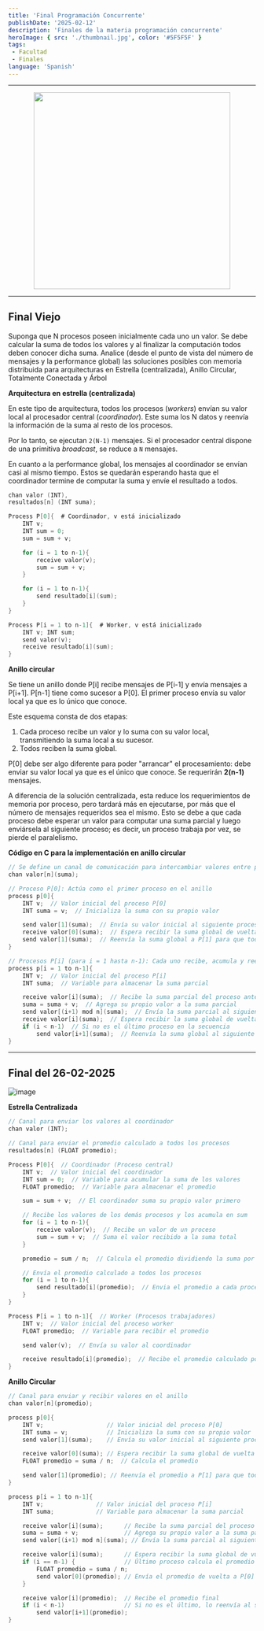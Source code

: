 ```yaml
---
title: 'Final Programación Concurrente'
publishDate: '2025-02-12'
description: 'Finales de la materia programación concurrente'
heroImage: { src: './thumbnail.jpg', color: '#5F5F5F' }
tags: 
 - Facultad
 - Finales
language: 'Spanish'
---
```


---

<div align="center">
<img src="https://github.com/user-attachments/assets/d9e3ea61-bb8c-42d5-8eba-c9fc561e705e" width="400px">

</div>

---

## Final Viejo

Suponga que N procesos poseen inicialmente cada uno un valor. Se debe calcular
la suma de todos los valores y al finalizar la computación todos deben conocer
dicha suma.
Analice (desde el punto de vista del número de mensajes y la performance global)
las soluciones posibles con memoria distribuida para arquitecturas en Estrella
(centralizada), Anillo Circular, Totalmente Conectada y Árbol

**Arquitectura en estrella (centralizada)**

En este tipo de arquitectura, todos los procesos (*workers*) envían su valor local al procesador central (*coordinador*). Este suma los N datos y reenvía la información de la suma al resto de los procesos.  

Por lo tanto, se ejecutan `2(N-1)` mensajes. Si el procesador central dispone de una primitiva *broadcast*, se reduce a `N` mensajes.  

En cuanto a la performance global, los mensajes al coordinador se envían casi al mismo tiempo. Estos se quedarán esperando hasta que el coordinador termine de computar la suma y envíe el resultado a todos.

```c
chan valor (INT),
resultados[n] (INT suma);

Process P[0]{  # Coordinador, v está inicializado
    INT v;
    INT sum = 0;
    sum = sum + v;

    for (i = 1 to n-1){
        receive valor(v);
        sum = sum + v;
    }

    for (i = 1 to n-1){
        send resultado[i](sum);
    }
}

Process P[i = 1 to n-1]{  # Worker, v está inicializado
    INT v; INT sum;
    send valor(v);
    receive resultado[i](sum);
}
```

**Anillo circular**

Se tiene un anillo donde P[i] recibe mensajes de P[i-1] y envía mensajes a P[i+1]. P[n-1] tiene como sucesor a P[0]. El primer proceso envía su valor local ya que es lo único que conoce.

Este esquema consta de dos etapas:

1. Cada proceso recibe un valor y lo suma con su valor local, transmitiendo la suma local a su sucesor.  
2. Todos reciben la suma global.

P[0] debe ser algo diferente para poder "arrancar" el procesamiento: debe enviar su valor local ya que es el único que conoce. Se requerirán **2(n-1)** mensajes.

A diferencia de la solución centralizada, esta reduce los requerimientos de memoria por proceso, pero tardará más en ejecutarse, por más que el número de mensajes requeridos sea el mismo. Esto se debe a que cada proceso debe esperar un valor para computar una suma parcial y luego enviársela al siguiente proceso; es decir, un proceso trabaja por vez, se pierde el paralelismo.

**Código en C para la implementación en anillo circular**

```c
// Se define un canal de comunicación para intercambiar valores entre procesos
chan valor[n](suma);  

// Proceso P[0]: Actúa como el primer proceso en el anillo
process p[0]{  
    INT v;  // Valor inicial del proceso P[0]
    INT suma = v;  // Inicializa la suma con su propio valor

    send valor[1](suma);  // Envía su valor inicial al siguiente proceso P[1]
    receive valor[0](suma);  // Espera recibir la suma global de vuelta desde el último proceso
    send valor[1](suma);  // Reenvía la suma global a P[1] para que todos la conozcan
}

// Procesos P[i] (para i = 1 hasta n-1): Cada uno recibe, acumula y reenvía la suma
process p[i = 1 to n-1]{  
    INT v;  // Valor inicial del proceso P[i]
    INT suma;  // Variable para almacenar la suma parcial

    receive valor[i](suma);  // Recibe la suma parcial del proceso anterior (P[i-1])
    suma = suma + v;  // Agrega su propio valor a la suma parcial
    send valor[(i+1) mod n](suma);  // Envía la suma parcial al siguiente proceso en el anillo
    receive valor[i](suma);  // Espera recibir la suma global de vuelta en el anillo
    if (i < n-1)  // Si no es el último proceso en la secuencia
        send valor[i+1](suma);  // Reenvía la suma global al siguiente proceso
}
```

---

## Final del 26-02-2025

![image](https://github.com/user-attachments/assets/93626c52-5b27-47b0-870a-8dbe4add0a59)

**Estrella Centralizada**

```c
// Canal para enviar los valores al coordinador
chan valor (INT);

// Canal para enviar el promedio calculado a todos los procesos
resultados[n] (FLOAT promedio);

Process P[0]{  // Coordinador (Proceso central)
    INT v;  // Valor inicial del coordinador
    INT sum = 0;  // Variable para acumular la suma de los valores
    FLOAT promedio;  // Variable para almacenar el promedio

    sum = sum + v;  // El coordinador suma su propio valor primero

    // Recibe los valores de los demás procesos y los acumula en sum
    for (i = 1 to n-1){
        receive valor(v);  // Recibe un valor de un proceso
        sum = sum + v;  // Suma el valor recibido a la suma total
    }

    promedio = sum / n;  // Calcula el promedio dividiendo la suma por N

    // Envía el promedio calculado a todos los procesos
    for (i = 1 to n-1){
        send resultado[i](promedio);  // Envia el promedio a cada proceso worker
    }
}

Process P[i = 1 to n-1]{  // Worker (Procesos trabajadores)
    INT v;  // Valor inicial del proceso worker
    FLOAT promedio;  // Variable para recibir el promedio

    send valor(v);  // Envía su valor al coordinador

    receive resultado[i](promedio);  // Recibe el promedio calculado por el coordinador
}
```

**Anillo Circular**

```c
// Canal para enviar y recibir valores en el anillo
chan valor[n](promedio);

process p[0]{  
    INT v;                  // Valor inicial del proceso P[0]
    INT suma = v;           // Inicializa la suma con su propio valor
    send valor[1](suma);    // Envía su valor inicial al siguiente proceso P[1]

    receive valor[0](suma); // Espera recibir la suma global de vuelta desde el último proceso
    FLOAT promedio = suma / n;  // Calcula el promedio

    send valor[1](promedio); // Reenvía el promedio a P[1] para que todos lo conozcan
}

process p[i = 1 to n-1]{  
    INT v;               // Valor inicial del proceso P[i]
    INT suma;            // Variable para almacenar la suma parcial

    receive valor[i](suma);      // Recibe la suma parcial del proceso anterior (P[i-1])
    suma = suma + v;             // Agrega su propio valor a la suma parcial
    send valor[(i+1) mod n](suma); // Envía la suma parcial al siguiente proceso en el anillo

    receive valor[i](suma);      // Espera recibir la suma global de vuelta en el anillo
    if (i == n-1) {              // Último proceso calcula el promedio
        FLOAT promedio = suma / n;
        send valor[0](promedio); // Envía el promedio de vuelta a P[0]
    }

    receive valor[i](promedio);  // Recibe el promedio final
    if (i < n-1)                 // Si no es el último, lo reenvía al siguiente proceso
        send valor[i+1](promedio);
}
```

